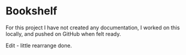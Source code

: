 # Bookshelf

For this project I have not created any documentation, I worked on this locally, and pushed on GitHub when felt ready.

Edit - little rearrange done.